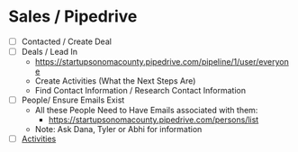 # Sales / Pipedrive

 - [ ] Contacted / Create Deal
 - [ ] Deals / Lead In
    - https://startupsonomacounty.pipedrive.com/pipeline/1/user/everyone
    - Create Activities (What the Next Steps Are)
    - Find Contact Information / Research Contact Information
 - [ ] People/ Ensure Emails Exist
    - All these People Need to Have Emails associated with them:
        - https://startupsonomacounty.pipedrive.com/persons/list
    - Note: Ask Dana, Tyler or Abhi for information
 - [ ] [Activities](https://startupsonomacounty.pipedrive.com/activities/list)